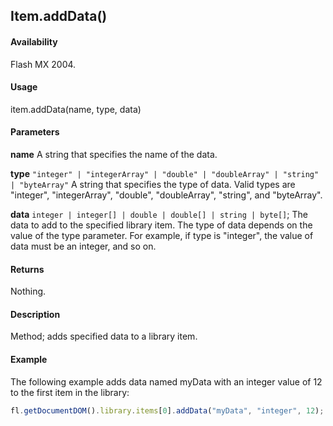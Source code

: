 ## Item.addData()

#### Availability

Flash MX 2004.

#### Usage

item.addData(name, type, data)

#### Parameters

**name** A string that specifies the name of the data.

**type** `"integer" | "integerArray" | "double" | "doubleArray" | "string" | "byteArray"` A string that specifies the type of data. Valid types are "integer", "integerArray", "double", "doubleArray", "string", and "byteArray".

**data** `integer | integer[] | double | double[] | string | byte[]`; The data to add to the specified library item. The type of data depends on the value of the type parameter. For example, if type is "integer", the value of data must be an integer, and so on.

#### Returns

Nothing.

#### Description

Method; adds specified data to a library item.

#### Example

The following example adds data named myData with an integer value of 12 to the first item in the library:

```javascript
fl.getDocumentDOM().library.items[0].addData("myData", "integer", 12);
```
